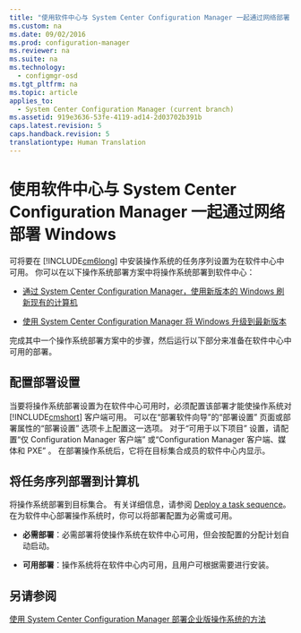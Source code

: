 ```yaml
---
title: "使用软件中心与 System Center Configuration Manager 一起通过网络部署 Windows"
ms.custom: na
ms.date: 09/02/2016
ms.prod: configuration-manager
ms.reviewer: na
ms.suite: na
ms.technology: 
  - configmgr-osd
ms.tgt_pltfrm: na
ms.topic: article
applies_to: 
  - System Center Configuration Manager (current branch)
ms.assetid: 919e3636-53fe-4119-ad14-2d03702b391b
caps.latest.revision: 5
caps.handback.revision: 5
translationtype: Human Translation
---
```

# 使用软件中心与 System Center Configuration Manager 一起通过网络部署 Windows
可将要在 [!INCLUDE[cm6long](../LocTest/includes/cm6long_md.md)] 中安装操作系统的任务序列设置为在软件中心中可用。 你可以在以下操作系统部署方案中将操作系统部署到软件中心：  
  
-   [通过 System Center Configuration Manager，使用新版本的 Windows 刷新现有的计算机](../LocTest/Refresh-an-existing-computer-with-a-new-version-of-Windows-using-System-Center-Configuration-Manager.md)  
  
-   [使用 System Center Configuration Manager 将 Windows 升级到最新版本](../LocTest/Upgrade-Windows-to-the-latest-version-with-System-Center-Configuration-Manager.md)  
  
 完成其中一个操作系统部署方案中的步骤，然后运行以下部分来准备在软件中心中可用的部署。  
  
## 配置部署设置  
 当要将操作系统部署设置为在软件中心可用时，必须配置该部署才能使操作系统对 [!INCLUDE[cmshort](../LocTest/includes/cmshort_md.md)] 客户端可用。 可以在“部署软件向导”的“部署设置”  页面或部署属性的“部署设置”  选项卡上配置这一选项。  对于“可用于以下项目”  设置，请配置“仅 Configuration Manager 客户端”  或“Configuration Manager 客户端、媒体和 PXE” 。 在部署操作系统后，它将在目标集合成员的软件中心内显示。  
  
##  <a name="BKMK_Deploy"></a> 将任务序列部署到计算机  
 将操作系统部署到目标集合。 有关详细信息，请参阅 [Deploy a task sequence](../LocTest/Manage-task-sequences-to-automate-tasks-in-System-Center-Configuration-Manager.md#BKMK_DeployTS)。 在为软件中心部署操作系统时，你可以将部署配置为必需或可用。  
  
-   **必需部署**：必需部署将使操作系统在软件中心可用，但会按配置的分配计划自动启动。  
  
-   **可用部署**：操作系统将在软件中心内可用，且用户可根据需要进行安装。  
  
## 另请参阅  
 [使用 System Center Configuration Manager 部署企业版操作系统的方法](../LocTest/Methods-to-deploy-enterprise-operating-systems-using-System-Center-Configuration-Manager.md)